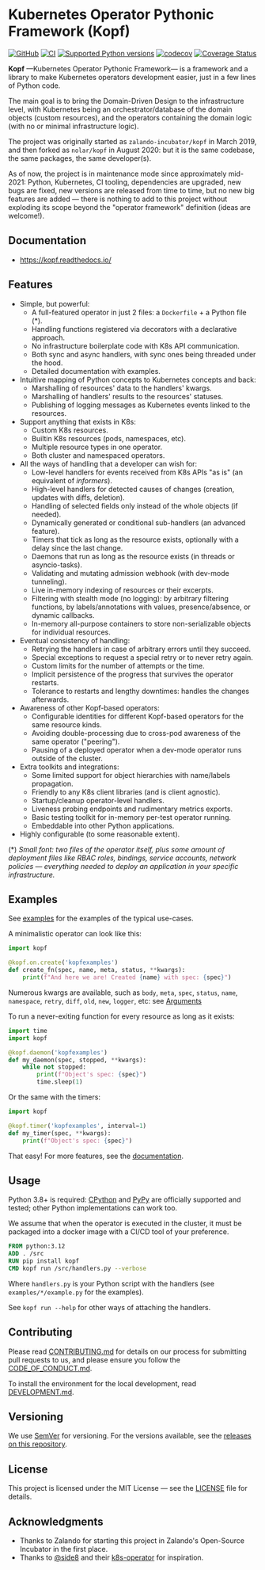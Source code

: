 # Kubernetes Operator Pythonic Framework (Kopf)

[![GitHub](https://img.shields.io/github/stars/nolar/kopf?style=flat&label=GitHub%E2%AD%90%EF%B8%8F)](https://github.com/nolar/kopf)
[![CI](https://github.com/nolar/kopf/actions/workflows/thorough.yaml/badge.svg)](https://github.com/nolar/kopf/actions/workflows/thorough.yaml)
[![Supported Python versions](https://img.shields.io/pypi/pyversions/kopf.svg)](https://pypi.org/project/kopf/)
[![codecov](https://codecov.io/gh/nolar/kopf/branch/main/graph/badge.svg)](https://codecov.io/gh/nolar/kopf)
[![Coverage Status](https://coveralls.io/repos/github/nolar/kopf/badge.svg?branch=main)](https://coveralls.io/github/nolar/kopf?branch=main)

**Kopf** —Kubernetes Operator Pythonic Framework— is a framework and a library
to make Kubernetes operators development easier, just in a few lines of Python code.

The main goal is to bring the Domain-Driven Design to the infrastructure level,
with Kubernetes being an orchestrator/database of the domain objects (custom resources),
and the operators containing the domain logic (with no or minimal infrastructure logic).

The project was originally started as `zalando-incubator/kopf` in March 2019,
and then forked as `nolar/kopf` in August 2020: but it is the same codebase,
the same packages, the same developer(s).

As of now, the project is in maintenance mode since approximately mid-2021:
Python, Kubernetes, CI tooling, dependencies are upgraded, new bugs are fixed,
new versions are released from time to time, but no new big features are added
— there is nothing to add to this project without exploding its scope
beyond the "operator framework" definition (ideas are welcome!).


## Documentation

* https://kopf.readthedocs.io/


## Features

* Simple, but powerful:
  * A full-featured operator in just 2 files: a `Dockerfile` + a Python file (*).
  * Handling functions registered via decorators with a declarative approach.
  * No infrastructure boilerplate code with K8s API communication.
  * Both sync and async handlers, with sync ones being threaded under the hood.
  * Detailed documentation with examples.
* Intuitive mapping of Python concepts to Kubernetes concepts and back:
  * Marshalling of resources' data to the handlers' kwargs.
  * Marshalling of handlers' results to the resources' statuses.
  * Publishing of logging messages as Kubernetes events linked to the resources.
* Support anything that exists in K8s:
  * Custom K8s resources.
  * Builtin K8s resources (pods, namespaces, etc).
  * Multiple resource types in one operator.
  * Both cluster and namespaced operators.
* All the ways of handling that a developer can wish for:
  * Low-level handlers for events received from K8s APIs "as is" (an equivalent of _informers_).
  * High-level handlers for detected causes of changes (creation, updates with diffs, deletion).
  * Handling of selected fields only instead of the whole objects (if needed).
  * Dynamically generated or conditional sub-handlers (an advanced feature).
  * Timers that tick as long as the resource exists, optionally with a delay since the last change.
  * Daemons that run as long as the resource exists (in threads or asyncio-tasks).
  * Validating and mutating admission webhook (with dev-mode tunneling).
  * Live in-memory indexing of resources or their excerpts.
  * Filtering with stealth mode (no logging): by arbitrary filtering functions,
    by labels/annotations with values, presence/absence, or dynamic callbacks.
  * In-memory all-purpose containers to store non-serializable objects for individual resources.
* Eventual consistency of handling:
  * Retrying the handlers in case of arbitrary errors until they succeed.
  * Special exceptions to request a special retry or to never retry again.
  * Custom limits for the number of attempts or the time.
  * Implicit persistence of the progress that survives the operator restarts.
  * Tolerance to restarts and lengthy downtimes: handles the changes afterwards.
* Awareness of other Kopf-based operators:
  * Configurable identities for different Kopf-based operators for the same resource kinds.
  * Avoiding double-processing due to cross-pod awareness of the same operator ("peering").
  * Pausing of a deployed operator when a dev-mode operator runs outside of the cluster.
* Extra toolkits and integrations:
  * Some limited support for object hierarchies with name/labels propagation.
  * Friendly to any K8s client libraries (and is client agnostic).
  * Startup/cleanup operator-level handlers.
  * Liveness probing endpoints and rudimentary metrics exports.
  * Basic testing toolkit for in-memory per-test operator running.
  * Embeddable into other Python applications.
* Highly configurable (to some reasonable extent).

(*) _Small font: two files of the operator itself, plus some amount of
deployment files like RBAC roles, bindings, service accounts, network policies
— everything needed to deploy an application in your specific infrastructure._


## Examples

See [examples](https://github.com/nolar/kopf/tree/main/examples)
for the examples of the typical use-cases.

A minimalistic operator can look like this:

```python
import kopf

@kopf.on.create('kopfexamples')
def create_fn(spec, name, meta, status, **kwargs):
    print(f"And here we are! Created {name} with spec: {spec}")
```

Numerous kwargs are available, such as `body`, `meta`, `spec`, `status`,
`name`, `namespace`, `retry`, `diff`, `old`, `new`, `logger`, etc:
see [Arguments](https://kopf.readthedocs.io/en/latest/kwargs/)

To run a never-exiting function for every resource as long as it exists:

```python
import time
import kopf

@kopf.daemon('kopfexamples')
def my_daemon(spec, stopped, **kwargs):
    while not stopped:
        print(f"Object's spec: {spec}")
        time.sleep(1)
```

Or the same with the timers:

```python
import kopf

@kopf.timer('kopfexamples', interval=1)
def my_timer(spec, **kwargs):
    print(f"Object's spec: {spec}")
```

That easy! For more features, see the [documentation](https://kopf.readthedocs.io/).


## Usage

Python 3.8+ is required:
[CPython](https://www.python.org/) and [PyPy](https://www.pypy.org/)
are officially supported and tested; other Python implementations can work too.

We assume that when the operator is executed in the cluster, it must be packaged
into a docker image with a CI/CD tool of your preference.

```dockerfile
FROM python:3.12
ADD . /src
RUN pip install kopf
CMD kopf run /src/handlers.py --verbose
```

Where `handlers.py` is your Python script with the handlers
(see `examples/*/example.py` for the examples).

See `kopf run --help` for other ways of attaching the handlers.


## Contributing

Please read [CONTRIBUTING.md](https://github.com/nolar/kopf/blob/main/CONTRIBUTING.md)
for details on our process for submitting pull requests to us, and please ensure
you follow the [CODE_OF_CONDUCT.md](https://github.com/nolar/kopf/blob/main/CODE_OF_CONDUCT.md).

To install the environment for the local development,
read [DEVELOPMENT.md](https://github.com/nolar/kopf/blob/main/DEVELOPMENT.md).


## Versioning

We use [SemVer](http://semver.org/) for versioning. For the versions available,
see the [releases on this repository](https://github.com/nolar/kopf/releases).


## License

This project is licensed under the MIT License —
see the [LICENSE](https://github.com/nolar/kopf/blob/main/LICENSE) file for details.


## Acknowledgments

* Thanks to Zalando for starting this project in Zalando's Open-Source Incubator
  in the first place.
* Thanks to [@side8](https://github.com/side8) and their [k8s-operator](https://github.com/side8/k8s-operator)
  for inspiration.
